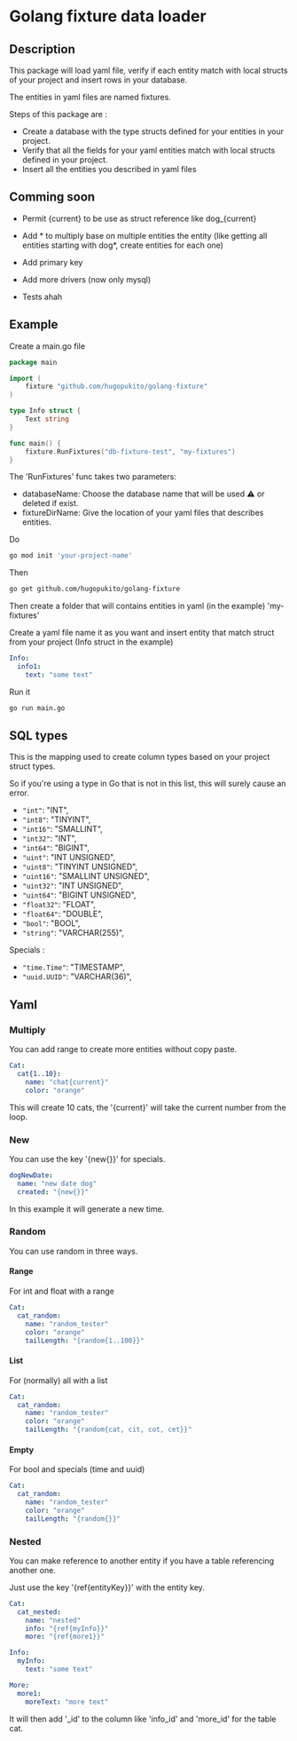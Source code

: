 # Golang fixture data loader

## Description

This package will load yaml file, verify if each entity match with local structs of your project and insert rows in your database.

The entities in yaml files are named fixtures.

Steps of this package are :

- Create a database with the type structs defined for your entities in your project.
- Verify that all the fields for your yaml entities match with local structs defined in your project.
- Insert all the entities you described in yaml files

## Comming soon

- Permit {current} to be use as struct reference like dog_{current}

- Add * to multiply base on multiple entities the entity (like getting all entities starting with dog*, create entities for each one)

- Add primary key

- Add more drivers (now only mysql)

- Tests ahah

## Example

Create a main.go file

```go
package main

import (
	fixture "github.com/hugopukito/golang-fixture"
)

type Info struct {
	Text string
}

func main() {
	fixture.RunFixtures("db-fixture-test", "my-fixtures")
}
```

The 'RunFixtures' func takes two parameters:

- databaseName: Choose the database name that will be used ⚠️ or deleted if exist.
- fixtureDirName: Give the location of your yaml files that describes entities.


Do
```bash 
go mod init 'your-project-name'
```

Then
```bash
go get github.com/hugopukito/golang-fixture
```

Then create a folder that will contains entities in yaml (in the example) 'my-fixtures'

Create a yaml file name it as you want and insert entity that match struct from your project (Info struct in the example)

```yaml
Info:
  info1:
    text: "some text"
```

Run it
```bash 
go run main.go
```

## SQL types

This is the mapping used to create column types based on your project struct types.

So if you're using a type in Go that is not in this list, this will surely cause an error.

- `"int"`:       "INT",
- `"int8"`:      "TINYINT",
- `"int16"`:     "SMALLINT",
- `"int32"`:     "INT",
- `"int64"`:     "BIGINT",
- `"uint"`:      "INT UNSIGNED",
- `"uint8"`:     "TINYINT UNSIGNED",
- `"uint16"`:    "SMALLINT UNSIGNED",
- `"uint32"`:    "INT UNSIGNED",
- `"uint64"`:    "BIGINT UNSIGNED",
- `"float32"`:   "FLOAT",
- `"float64"`:   "DOUBLE",
- `"bool"`:      "BOOL",
- `"string"`:    "VARCHAR(255)",

Specials :

- `"time.Time"`: "TIMESTAMP",
- `"uuid.UUID"`: "VARCHAR(36)",

## Yaml

### Multiply

You can add range to create more entities without copy paste.

```yaml
Cat:
  cat{1..10}:
  	name: "chat{current}"
    color: "orange"
```

This will create 10 cats, the '{current}' will take the current number from the loop.

### New

You can use the key '{new{}}' for specials.

```yaml
dogNewDate:
  name: "new date dog"
  created: "{new{}}"
```

In this example it will generate a new time.

### Random

You can use random in three ways.

#### Range

For int and float with a range

```yaml
Cat:
  cat_random:
    name: "random_tester"
    color: "orange"
    tailLength: "{random{1..100}}"
```

#### List

For (normally) all with a list

```yaml
Cat:
  cat_random:
    name: "random_tester"
    color: "orange"
    tailLength: "{random{cat, cit, cot, cet}}"
```

#### Empty

For bool and specials (time and uuid)

```yaml
Cat:
  cat_random:
    name: "random_tester"
    color: "orange"
    tailLength: "{random{}}"
```

### Nested

You can make reference to another entity if you have a table referencing another one.

Just use the key '{ref{entityKey}}' with the entity key.

```yaml
Cat:
  cat_nested:
    name: "nested"
    info: "{ref{myInfo}}"
    more: "{ref{more1}}"

Info:
  myInfo:
    text: "some text"

More:
  more1:
    moreText: "more text"
```

It will then add '_id' to the column like 'info_id' and 'more_id' for the table cat.